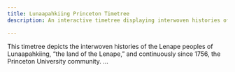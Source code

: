 ```yaml
---
title: Lunaapahkiing Princeton Timetree
description: An interactive timetree displaying interwoven histories of the Princeton University community and the Lenape peoples of Lunaapahkiing, “the land of the Lenape.”

---
```


This timetree depicts the interwoven histories of the Lenape peoples of Lunaapahkiing, “the land of the Lenape,” and continuously since 1756, the Princeton University community. ...

